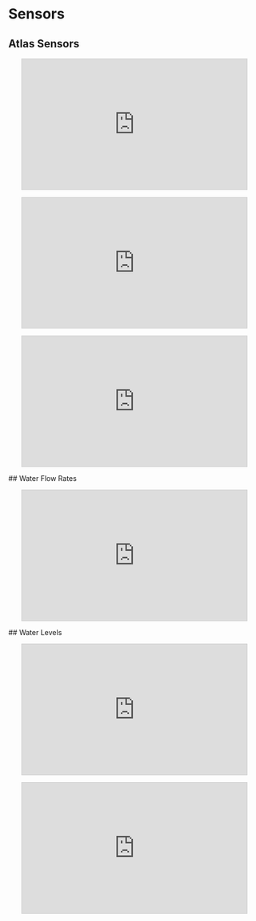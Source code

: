 # Sensors
## Atlas Sensors
<p align="center">
<iframe width="450" height="260" style="border: 1px solid #cccccc;" src="https://thingspeak.com/channels/1662352/charts/1?bgcolor=%23ffffff&color=%23d62020&dynamic=true&results=60&title=Atlas+Ph+Sensor&type=line"></iframe>
</p>
<p align="center">
<iframe width="450" height="260" style="border: 1px solid #cccccc;" src="https://thingspeak.com/channels/1662352/charts/2?bgcolor=%23ffffff&color=%23d62020&dynamic=true&results=60&title=Atlas+EC+Sensor&type=line"></iframe>
</p>
<p align="center">
<iframe width="450" height="260" style="border: 1px solid #cccccc;" src="https://thingspeak.com/channels/1662352/charts/3?bgcolor=%23ffffff&color=%23d62020&dynamic=true&results=60&title=Atlas+Temp&type=line"></iframe>
</p>
## Water Flow Rates
<p align="center">
<iframe width="450" height="260" style="border: 1px solid #cccccc;" src="https://thingspeak.com/channels/1664707/widgets/426539"></iframe>
</p>
## Water Levels
<p align="center">
<iframe width="450" height="260" style="border: 1px solid #cccccc;" src="https://thingspeak.com/channels/1664742/widgets/426562"></iframe>
</p>
<p align="center">
<iframe width="450" height="260" style="border: 1px solid #cccccc;" src="https://thingspeak.com/channels/1664742/widgets/426563"></iframe>
</p>
